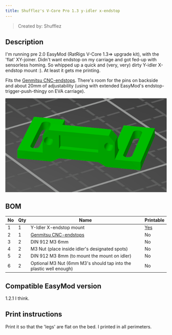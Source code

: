 ```yaml
---
title: Shufflez's V-Core Pro 1.3 y-idler x-endstop
---
```


> Created by: Shufflez

## Description
I'm running pre 2.0 EasyMod (RatRigs V-Core 1.3=> upgrade kit), with the 'flat' XY-joiner.
Didn't want endstop on my carriage and got fed-up with sensorless homing.
So whipped up a quick and (very, very) dirty Y-idler X-endstop mount :).
At least it gets me printing.

Fits the [Genmitsu CNC-endstops](https://www.amazon.de/-/en/Genmitsu-Switch-3018-PROVER-3018-MX3-3018-PROVer/dp/B08P1D6WTR).
There's room for the pins on backside and about 20mm of adjustability (using with extended EasyMod's endstop-trigger-push-thingy on EVA carriage).

![Shufflez's EasyMod X-endstop mount](assets/xy-joiner_x-endstop.png)


## BOM
| No | Qty | Name                                           | Printable |
| -- | --- | ---------------------------------------------- | --------- |
| 1  | 1   | Y-Idler X-endstop mount                        | [Yes](stl/y-idler_x-endstop.stl) |
| 2  | 1   | [Genmitsu CNC-endstops](https://www.amazon.de/-/en/Genmitsu-Switch-3018-PROVER-3018-MX3-3018-PROVer/dp/B08P1D6WTR)| No        |
| 3  | 2   | DIN 912 M3 6mm     | No        |
| 4  | 2   | M3 Nut (place inside idler's designated spots) | No        |
| 5  | 2   | DIN 912 M3 8mm (to mount the mount on idler)     | No        |
| 6  | 2   | Optional M3 Nut (6mm M3's should tap into the plastic well enough) | No        |


## Compatible EasyMod version
1.2.1 I think.

## Print instructions
Print it so that the 'legs' are flat on the bed. I printed in all perimeters.
